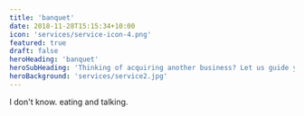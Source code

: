 ```yaml
---
title: 'banquet'
date: 2018-11-28T15:15:34+10:00
icon: 'services/service-icon-4.png'
featured: true
draft: false
heroHeading: 'banquet'
heroSubHeading: 'Thinking of acquiring another business? Let us guide you through the process.'
heroBackground: 'services/service2.jpg'
---
```


I don't know. eating and talking. 